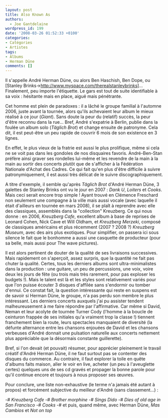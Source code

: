 ```yaml
---
layout: post
title: Also Known As
authors:
  - Joe Gantdelaine
wordpress_id: 199
date: '2008-03-26 01:52:33 +0100'
categories:
- Catégories
- Artistes
tags:
- Albums
- Herman Düne
comments: []
---
```

Il s'appelle André Herman Düne, ou alors Ben Haschish, Ben Dope, ou [Stanley Brinks->http://www.myspace.com/therealstanleybrinks]... Finalement, peu importe l'étiquette. Le gars est tout de suite identifiable à sa voix : hésitante mais en place, aiguë mais pénétrante.

Cet homme est plein de paradoxes : il a lâché le groupe familial à l'automne 2006, juste avant la tournée, alors qu'ils achevaient leur album le mieux réalisé à ce jour (*Giant*). Sans doute la peur du (relatif) succès, la peur d'être reconnu dans la rue... Bref, André s'expatrie à Berlin, publie dans la foulée un album solo (*Täglich Brot*) et change ensuite de patronyme. Cela dit, il est peut-être un peu rapide de couvrir 6 mois de son existence en 3 lignes.

En effet, le plus vieux de la fratrie est aussi le plus prolifique, même si cela ne se voit pas dans les gondoles de nos disquaires favoris. André-Ben-Stan préfère ainsi graver ses rondelles lui-même et les revendre de la main à la main au sortir des concerts plutôt que de s'afficher à la Fédération Nationale d'Achat des Cadres. Ce qui fait qu'en plus d'être difficile à suivre patronymiquement, il est aussi très délicat de le suivre discographiquement.

A titre d'exemple, il semble qu'après *Täglich Brot* d'André Herman Düne, 3 galettes de Stanley Brinks ont vu le jour en 2007 : *Dank U*, *Loiters* et *Cooks*. Mais ceci serait encore trop simple ! Ayant trouvé en Clémence Freschard non seulement une compagne à la ville mais aussi vocale (avec laquelle il était d'ailleurs en tournée en mars 2008), il se plaît à reprendre avec elle des classiques, assemblés dans la "collection" Kreuzberg. Ce qui nous donne : en 2006, *Kreuzberg Cafe*, excellent album à base de reprises de Leonard Cohen, Nick Cave et Will Oldham, et *Kreuzberg Merzeki*, composé de classiques américains et plus récemment (2007 ? 2008 ?) *Kreuzberg Museum*, avec des airs plus exotiques. Pour simplifier, on passera ici sous silence le fait que le bonhomme a aussi une casquette de producteur (pour sa belle, mais aussi pour The wave pictures).

Il est alors pertinent de douter de la qualité de ses livraisons successives. Mais rapidement on s'aperçoit, assez surpris, que la quantité ne fait pas chuter la qualité. Certes, tous les derniers albums sont ultra-minimalistes dans la production : une guitare, un peu de percussions, une voix, voire deux les jours de fête (ou trois mais très rarement, pour pas exploser les budgets !). Mais le talent est là et les styles sont relativement variés pour que l'on puisse écouter 3 disques d'affilée sans s'endormir ou tomber d'ennui. Ce constat fait, la question intéressante qui reste en suspens est de savoir si Herman Düne, le groupe, n'a pas perdu son membre le plus intéressant. Les derniers concerts auxquels j'ai pu assister tendent malheureusement à me faire répondre par l'affirmative. Car même si David, Neman et leur acolyte de tournée Turner Cody (l'homme à la boucle de ceinturon frappée de ses initiales qu'a vraiment trop la classe !) tiennent franchement bien la route, leurs spectacles manquaient de diversité (la défunte alternance entre les chansons enjouées de David et les chansons verbeuses d'André donnait une pulsation naturelle aux concerts nettement plus appréciable que la désormais constante guillerette).

Bref, si l'on devait (et pouvait) résumer, pour apprécier pleinement le travail créatif d'André Herman Düne, il ne faut surtout pas se contenter des disques du commerce. Au contraire, il faut explorer la toile en quête d'albums faits maison, aller le voir en live, acheter (un peu à l'aveuglette certes) quelques uns de ses cd gravés et propager la bonne parole pour qu'il continue encore et toujours à nous proposer ses œuvres.

Pour conclure, une liste non-exhaustive (le terme n'a jamais été autant à propos) et forcément subjective du meilleur d'André (sans classement...) :

-# *Kreuzberg Cafe*
-# *Brother morphine*
-# *Sings Dido*
-# *Dies of old age in San Francisco*
-# *Cooks*
-# et puis, quand même, avec Herman Düne, *Mas Cambios* et *Not on top*
